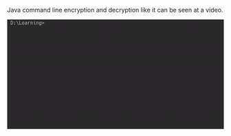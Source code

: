 Java command line encryption and decryption like it can be seen at a video.

![alt text](https://github.com/nefeyel/encryption/blob/master/encryption.gif?raw=true)
